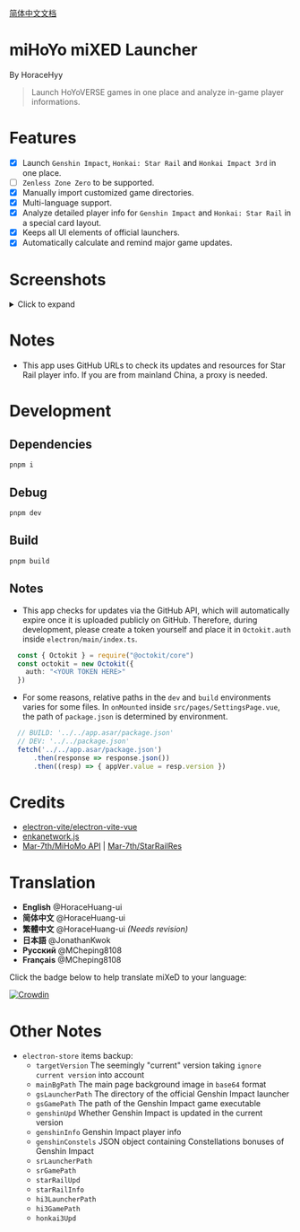 [简体中文文档](/README_CN.md)
# miHoYo miXED Launcher
By HoraceHyy
> Launch HoYoVERSE games in one place and analyze in-game player informations.

# Features
- [x] Launch `Genshin Impact`, `Honkai: Star Rail` and `Honkai Impact 3rd` in one place.
- [ ] `Zenless Zone Zero` to be supported.
- [x] Manually import customized game directories.
- [x] Multi-language support.
- [x] Analyze detailed player info for `Genshin Impact` and `Honkai: Star Rail` in a special card layout.
- [x] Keeps all UI elements of official launchers.
- [x] Automatically calculate and remind major game updates.

# Screenshots
<details>
  <summary>Click to expand</summary>
  
  - App main page, background image customizable (Pixiv @anna_drw01)

    <img width="500" src="https://github.com/HoraceHuang-ui/MiHOYO-MiXED-Launcher/assets/67905897/1a5f4c7e-47ca-4416-9839-09680da8f0e0"/>

  <p></p>

  - Genshin Impact launcher page

    <img width="500" src="https://github.com/HoraceHuang-ui/MiHOYO-MiXED-Launcher/assets/67905897/4bdffcb6-2f86-4302-b6df-d5152bc27a69"/>

  <p></p>

  - Genshin Impact player info
    
    <img width="500" src="https://github.com/HoraceHuang-ui/MiHOYO-MiXED-Launcher/assets/67905897/de6aefee-0e61-4e49-ab83-ca5468f0c300"/>

<p></p>

  - Honkai: Star Rail launcher page
    
    <img width="500" src="https://github.com/HoraceHuang-ui/MiHOYO-MiXED-Launcher/assets/67905897/439881fa-4a07-44fa-be28-c55d70fd8931"/>

<p></p>

  - Honkai: Star Rail player info
    
    <img width="500" src="https://github.com/HoraceHuang-ui/MiHOYO-MiXED-Launcher/assets/67905897/c7923cc0-7b8f-4b4f-aa5b-ec557a28acc0"/>

</details>

# Notes
- This app uses GitHub URLs to check its updates and resources for Star Rail player info. If you are from mainland China, a proxy is needed.

# Development
## Dependencies
```
pnpm i
```
## Debug
```
pnpm dev
```
## Build
```
pnpm build
```
## Notes
- This app checks for updates via the GitHub API, which will automatically expire once it is uploaded publicly on GitHub. Therefore, during development, please create a token yourself and place it in `Octokit.auth` inside `electron/main/index.ts`.
```ts
  const { Octokit } = require("@octokit/core")
  const octokit = new Octokit({
    auth: "<YOUR TOKEN HERE>"
  })
```
- For some reasons, relative paths in the `dev` and `build` environments varies for some files. In `onMounted` inside `src/pages/SettingsPage.vue`, the path of `package.json` is determined by environment.
```ts
  // BUILD: '../../app.asar/package.json'
  // DEV: '../../package.json'
  fetch('../../app.asar/package.json')
      .then(response => response.json())
      .then((resp) => { appVer.value = resp.version })
```
# Credits
- [electron-vite/electron-vite-vue](https://github.com/electron-vite/electron-vite-vue)
- [enkanetwork.js](https://github.com/Jelosus2/enkanetwork.js)
- [Mar-7th/MiHoMo API](https://march7th.xiaohei.moe/zh/resource/mihomo_api.html) | [Mar-7th/StarRailRes](https://github.com/Mar-7th/StarRailRes)

# Translation
- **English** @HoraceHuang-ui
- **简体中文** @HoraceHuang-ui
- **繁體中文** @HoraceHuang-ui *(Needs revision)*
- **日本語** @JonathanKwok
- **Русский** @MCheping8108
- **Français** @MCheping8108
  
Click the badge below to help translate miXeD to your language:

[![Crowdin](https://badges.crowdin.net/mihoyo-mixed-launcher/localized.svg)](https://crowdin.com/project/mihoyo-mixed-launcher)

# Other Notes
- `electron-store` items backup:
  - `targetVersion` The seemingly "current" version taking `ignore current version` into account
  - `mainBgPath` The main page background image in `base64` format
  - `gsLauncherPath` The directory of the official Genshin Impact launcher
  - `gsGamePath` The path of the Genshin Impact game executable
  - `genshinUpd` Whether Genshin Impact is updated in the current version
  - `genshinInfo` Genshin Impact player info
  - `genshinConstels` JSON object containing Constellations bonuses of Genshin Impact
  - `srLauncherPath`
  - `srGamePath`
  - `starRailUpd`
  - `starRailInfo`
  - `hi3LauncherPath`
  - `hi3GamePath`
  - `honkai3Upd`
